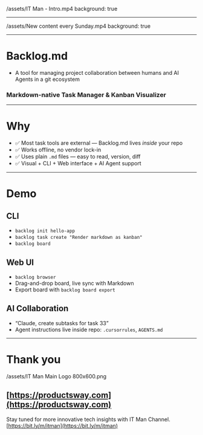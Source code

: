 /assets/IT Man - Intro.mp4
background: true

---

/assets/New content every Sunday.mp4
background: true

---

# Backlog.md 

- A tool for managing project collaboration between humans and AI Agents in a git ecosystem

### Markdown-native Task Manager & Kanban Visualizer  

---

# Why

- ✅ Most task tools are external — Backlog.md lives *inside* your repo
- ✅ Works offline, no vendor lock-in
- ✅ Uses plain `.md` files — easy to read, version, diff
- ✅ Visual + CLI + Web interface + AI Agent support

--- 

# Demo  

## CLI  
- `backlog init hello-app`  
- `backlog task create "Render markdown as kanban"`  
- `backlog board`  

## Web UI  
- `backlog browser`  
- Drag-and-drop board, live sync with Markdown  
- Export board with `backlog board export`

## AI Collaboration  
- “Claude, create subtasks for task 33”  
- Agent instructions live inside repo: `.cursorrules`, `AGENTS.md`

---

# Thank you

/assets/IT Man Main Logo 800x600.png

## [https://productsway.com](https://productsway.com)

Stay tuned for more innovative tech insights with IT Man Channel.
[https://bit.ly/m/itman](https://bit.ly/m/itman)
